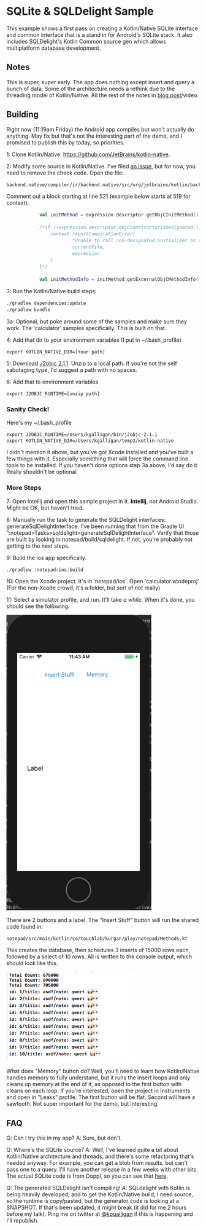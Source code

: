 # SQLite & SQLDelight Sample

This example shows a first pass on creating a Kotlin/Native SQLite interface and common interface that is a stand in for Android's
SQLite stack. It also includes SQLDelight's Kotlin Common source gen which allows multiplatform database development.

## Notes

This is super, super early. The app does nothing except insert and query a bunch of data. Some of the architecture needs a rethink 
due to the threading model of Kotlin/Native. All the rest of the notes in [blog post](https://medium.com/@kpgalligan/sqlite-sqldelight-%EF%B8%8F-kotlin-multiplatform-f24fe7cba338)/video.

## Building

Right now (11:19am Friday) the Android app compiles but won't actually do anything. May fix but that's not the interesting part of
the demo, and I promised to publish this by today, so priorities.

1: Clone Kotlin/Native: https://github.com/JetBrains/kotlin-native.

2: Modify some source in Kotlin/Native. I've filed [an issue](https://github.com/JetBrains/kotlin-native/issues/1539), 
but for now, you need to remove the check code. Open the file:
```
backend.native/compiler/ir/backend.native/src/org/jetbrains/kotlin/backend/konan/lower/InteropLowering.kt
```

Comment out a block starting at line 521 (example below starts at 519 for context).

```kotlin
            val initMethod = expression.descriptor.getObjCInitMethod()!!

            /*if (!expression.descriptor.objCConstructorIsDesignated()) {
                context.reportCompilationError(
                        "Unable to call non-designated initializer as super constructor",
                        currentFile,
                        expression
                )
            }*/

            val initMethodInfo = initMethod.getExternalObjCMethodInfo()!!
```

3: Run the Kotlin/Native build steps:
```bash
./gradlew dependencies:update
./gradlew bundle
```

3a: Optional, but poke around some of the samples and make sure they work. The 'calculator' samples specifically. This is 
built on that.

4: Add that dir to your environment variables (I put in ~/.bash_profile)
```
export KOTLIN_NATIVE_DIR=[Your path]
```

5: Download [J2objc 2.1.1](https://github.com/google/j2objc/releases/tag/2.1.1). Unzip to a local path. If you're not the
self sabotaging type, I'd suggest a path with no spaces.

6: Add that to environment variables
```
export J2OBJC_RUNTIME=[unzip path]
```

### Sanity Check!

Here's my ~/.bash_profile
```
export J2OBJC_RUNTIME=/Users/kgalligan/bin/j2objc-2.1.1
export KOTLIN_NATIVE_DIR=/Users/kgalligan/temp2/kotlin-native
```

I didn't mention it above, but you've got Xcode installed and you've built a few things with it. Especially something 
that will force the command line tools to be installed. If you haven't done options step 3a above, I'd say do it. Really 
shouldn't be optional.

### More Steps

7: Open Intellij and open this sample project in it. **Intellij**, not Android Studio. Might be OK, but haven't tried.

8: Manually run the task to generate the SQLDelight interfaces: generateSqlDelightInterface. I've been running that from the Gradle UI
":notepad>Tasks>sqldelight>generateSqlDelightInterface". Verify that those are built by looking in notepad/build/sqldelight. If not, 
you're probably not getting to the next steps.

9: Build the ios app specifically.

```bash
./gradlew :notepad:ios:build
```

10: Open the Xcode project. It's in 'notepad/ios'. Open 'calculator.xcodeproj' (For the non-Xcode crowd, it's a folder, but sort of not really)

11: Select a simulator profile, and run. It'll take *a while*. When it's done, you should see the following.

![simulator screen](simulatorscreen.png)

There are 2 buttons and a label. The "Insert Stuff" button will run the shared code found in: 

```
notepad/src/main/kotlin/co/touchlab/kurgan/play/notepad/Methods.kt
```

This creates the database, then schedules 3 inserts of 15000 rows each, followed by a select of 10 rows. All is written to
the console output, which should look like this.

![console out](consoleout.png)

What does "Memory" button do? Well, you'll need to learn how Kotlin/Native handles memory to fully understand, but it 
runs the insert loops and only cleans up memory at the end of it, as opposed to the first button with cleans on each loop.
If you're interested, open the project in Instruments and open in "Leaks" profile. The first button will be flat. Second will 
have a sawtooth. Not super important for the demo, but interesting.

## FAQ

Q: Can I try this in my app?
A: Sure, but don't.

Q: Where's the SQLite source?
A: Well, I've learned quite a bit about Kotlin/Native architecture and threads, and there's some refactoring that's needed anyway. For example, 
you can get a blob from results, but can't pass one to a query. I'll have another release in a few weeks with other bits. The actual SQLite 
code is from Doppl, so you can see that [here](https://doppllib.github.io/).

Q: The generated SQLDelight isn't compiling!
A: SQLdelight with Kotlin is being heavily developed, and to get the Kotlin/Native build, I need source, so the runtime is copy/pasted, but
the generator code is looking at a SNAPSHOT. If that's been updated, it might break (it did for me 2 hours before my talk). Ping me on 
twitter at [@kpgalligan](https://twitter.com/kpgalligan) if this is happening and I'll republish.

